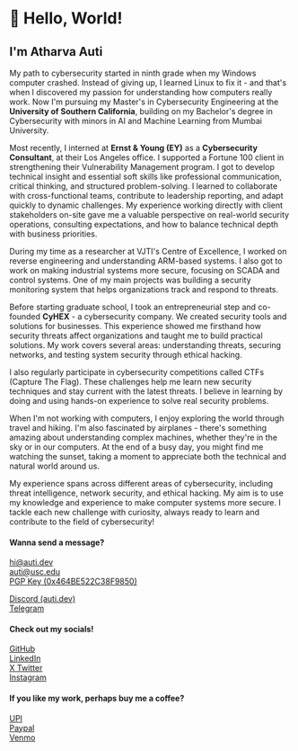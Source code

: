 
# 👋  Hello, World! 
## I'm Atharva Auti

My path to cybersecurity started in ninth grade when my Windows computer crashed. Instead of giving up, I learned Linux to fix it - and that's when I discovered my passion for understanding how computers really work. Now I'm pursuing my Master's in Cybersecurity Engineering at the **University of Southern California**, building on my Bachelor's degree in Cybersecurity with minors in AI and Machine Learning from Mumbai University.

Most recently, I interned at **Ernst & Young (EY)** as a **Cybersecurity Consultant**, at their Los Angeles office. I supported a Fortune 100 client in strengthening their Vulnerability Management program. I got to develop technical insight and essential soft skills like professional communication, critical thinking, and structured problem-solving. I learned to collaborate with cross-functional teams, contribute to leadership reporting, and adapt quickly to dynamic challenges. My experience working directly with client stakeholders on-site gave me a valuable perspective on real-world security operations, consulting expectations, and how to balance technical depth with business priorities.

During my time as a researcher at VJTI's Centre of Excellence, I worked on reverse engineering and understanding ARM-based systems. I also got to work on making industrial systems more secure, focusing on SCADA and control systems. One of my main projects was building a security monitoring system that helps organizations track and respond to threats.

Before starting graduate school, I took an entrepreneurial step and co-founded **CyHEX** - a cybersecurity company. We created security tools and solutions for businesses. This experience showed me firsthand how security threats affect organizations and taught me to build practical solutions. My work covers several areas: understanding threats, securing networks, and testing system security through ethical hacking.

I also regularly participate in cybersecurity competitions called CTFs (Capture The Flag). These challenges help me learn new security techniques and stay current with the latest threats. I believe in learning by doing and using hands-on experience to solve real security problems.

When I'm not working with computers, I enjoy exploring the world through travel and hiking. I'm also fascinated by airplanes - there's something amazing about understanding complex machines, whether they're in the sky or in our computers. At the end of a busy day, you might find me watching the sunset, taking a moment to appreciate both the technical and natural world around us.

My experience spans across different areas of cybersecurity, including threat intelligence, network security, and ethical hacking. My aim is to use my knowledge and experience to make computer systems more secure. I tackle each new challenge with curiosity, always ready to learn and contribute to the field of cybersecurity!

#### Wanna send a message?

[hi@auti.dev](mailto:hi@auti.dev)  
[auti@usc.edu](mailto:auti@usc.edu)  
[PGP Key (0x464BE522C38F9850)](../auti.pub)

[Discord (auti.dev)](https://discordapp.com/channels/@me/631478564411146262/)  
[Telegram](https://t.me/aatharvauti)

#### Check out my socials!

[GitHub](https://github.com/aatharvauti)  
[LinkedIn](https://linkedin.com/in/auti)  
[X Twitter](https://x.com/aatharvauti)  
[Instagram](https://instagram.com/aatharvauti)

#### If you like my work, perhaps buy me a coffee?

[UPI](upi://pay?pa=auti@sbi)  
[Paypal](https://paypal.me/aatharvauti)  
[Venmo](https://venmo.com/u/aatharvauti)
